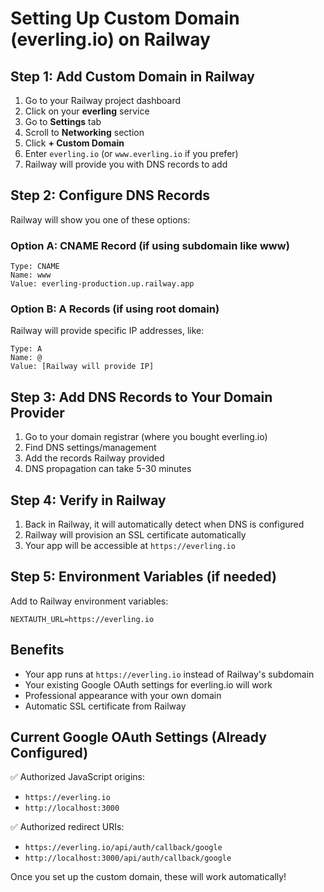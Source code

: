 # Setting Up Custom Domain (everling.io) on Railway

## Step 1: Add Custom Domain in Railway
1. Go to your Railway project dashboard
2. Click on your **everling** service
3. Go to **Settings** tab
4. Scroll to **Networking** section
5. Click **+ Custom Domain**
6. Enter `everling.io` (or `www.everling.io` if you prefer)
7. Railway will provide you with DNS records to add

## Step 2: Configure DNS Records
Railway will show you one of these options:

### Option A: CNAME Record (if using subdomain like www)
```
Type: CNAME
Name: www
Value: everling-production.up.railway.app
```

### Option B: A Records (if using root domain)
Railway will provide specific IP addresses, like:
```
Type: A
Name: @
Value: [Railway will provide IP]
```

## Step 3: Add DNS Records to Your Domain Provider
1. Go to your domain registrar (where you bought everling.io)
2. Find DNS settings/management
3. Add the records Railway provided
4. DNS propagation can take 5-30 minutes

## Step 4: Verify in Railway
1. Back in Railway, it will automatically detect when DNS is configured
2. Railway will provision an SSL certificate automatically
3. Your app will be accessible at `https://everling.io`

## Step 5: Environment Variables (if needed)
Add to Railway environment variables:
```
NEXTAUTH_URL=https://everling.io
```

## Benefits
- Your app runs at `https://everling.io` instead of Railway's subdomain
- Your existing Google OAuth settings for everling.io will work
- Professional appearance with your own domain
- Automatic SSL certificate from Railway

## Current Google OAuth Settings (Already Configured)
✅ Authorized JavaScript origins:
- `https://everling.io`
- `http://localhost:3000`

✅ Authorized redirect URIs:
- `https://everling.io/api/auth/callback/google`
- `http://localhost:3000/api/auth/callback/google`

Once you set up the custom domain, these will work automatically!
